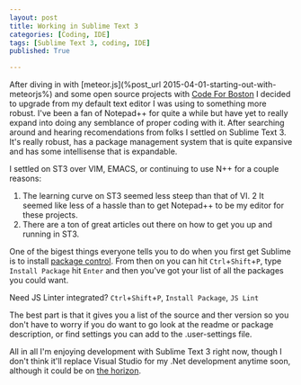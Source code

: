 ```yaml
---
layout: post
title: Working in Sublime Text 3
categories: [Coding, IDE]
tags: [Sublime Text 3, coding, IDE]
published: True

---
```


After diving in with [meteor.js](%post_url 2015-04-01-starting-out-with-meteorjs%) and some open source projects with [Code For Boston](https://github.com/davelago/mbta-ninja)  I decided to upgrade from my default text editor I was using to something more robust.  I've been a fan of Notepad++ for quite a while but have yet to really expand into doing any semblance of proper coding with it.  After searching around and hearing recomendations from folks I settled on Sublime Text 3.  It's really robust, has a package management system that is quite expansive and has some intellisense that is expandable.  

I settled on ST3 over VIM, EMACS, or continuing to use N++ for a couple reasons:

1. The learning curve on ST3 seemed less steep than that of VI.
2  It seemed like less of a hassle than to get Notepad++ to be my editor for these projects.
3. There are a ton of great articles out there on how to get you up and running in ST3.

One of the bigest things everyone tells you to do when you first get Sublime is to install [package control](https://packagecontrol.io/installation).  From then on you can hit `Ctrl`+`Shift`+`P`, type `Install Package` hit `Enter` and then you've got your list of all the packages you could want.

Need JS Linter integrated? `Ctrl`+`Shift`+`P`, `Install Package`, `JS Lint`

The best part is that it gives you a list of the source and ther version so you don't have to worry if you do want to go look at the readme or package description, or find settings you can add to the .user-settings file.

All in all I'm enjoying development with Sublime Text 3 right now, though I don't think it'll replace Visual Studio for my .Net development anytime soon, although it could be on [the horizon](http://blogs.msdn.com/b/webdev/archive/2014/08/12/develop-asp-net-vnext-applications-on-a-mac.aspx).